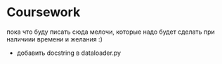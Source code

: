 # Coursework
пока что буду писать сюда мелочи, которые надо будет сделать при наличиии времени и желания :)

- добавить docstring в dataloader.py

